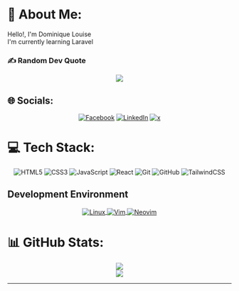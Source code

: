 # 💫 About Me:
Hello!, I'm Dominique Louise<br>I'm currently learning Laravel

### ✍️ Random Dev Quote
<div align="center">
  
![](https://quotes-github-readme.vercel.app/api?type=horizontal&theme=radical)
</div>


## 🌐 Socials:
<div align="center">

  
[![Facebook](https://img.shields.io/badge/Facebook-%231877F2.svg?logo=Facebook&logoColor=white)](https://facebook.com/dominique.magat08) [![LinkedIn](https://img.shields.io/badge/LinkedIn-%230077B5.svg?logo=linkedin&logoColor=white)](https://linkedin.com/in/dominique-louise-magat) [![x](https://img.shields.io/badge/X-black.svg?logo=X&logoColor=white)](https://x.com/d0ms_) 
</div>

# 💻 Tech Stack:
<div align="center">
  
![HTML5](https://img.shields.io/badge/html5-%23E34F26.svg?style=for-the-badge&logo=html5&logoColor=white) ![CSS3](https://img.shields.io/badge/css3-%231572B6.svg?style=for-the-badge&logo=css3&logoColor=white)  ![JavaScript](https://img.shields.io/badge/javascript-%23323330.svg?style=for-the-badge&logo=javascript&logoColor=%23F7DF1E) ![React](https://img.shields.io/badge/react-%2320232a.svg?style=for-the-badge&logo=react&logoColor=%2361DAFB) ![Git](https://img.shields.io/badge/git-%23F05033.svg?style=for-the-badge&logo=git&logoColor=white) ![GitHub](https://img.shields.io/badge/github-%23121011.svg?style=for-the-badge&logo=github&logoColor=white)  ![TailwindCSS](https://img.shields.io/badge/tailwindcss-%2338B2AC.svg?style=for-the-badge&logo=tailwind-css&logoColor=white)
</div>

## Development Environment

<div align="center">
  <a href="" target="_blank">
    <img
         align="center"
         src="https://img.shields.io/badge/Linux-FCC624?style=for-the-badge&logo=linux&logoColor=black"
         alt="Linux"
    />
  </a>
  <a href="" target="_blank">
    <img
         align="center"
         src="https://img.shields.io/badge/VIM-%2311AB00.svg?&style=for-the-badge&logo=vim&logoColor=white"
         alt="Vim"
    />
  </a>
  <a href="">
    <img
        align="center"
        src="https://img.shields.io/badge/NeoVim-darkgreen?logo=neovim&style=for-the-badge"
        alt="Neovim"
      />
  </a>
</div>

# 📊 GitHub Stats:
<div align="center">
  
![](https://github-readme-stats.vercel.app/api/top-langs/?username=doomsx&theme=dark&hide_border=false&include_all_commits=true&count_private=false&layout=compact)<br/>
![](https://github-readme-streak-stats.herokuapp.com/?user=doomsx&theme=dark&hide_border=false)<br/>
</div>


---

